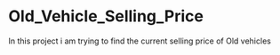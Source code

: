 # Old_Vehicle_Selling_Price
In this project i am trying to find the current selling price of Old vehicles
